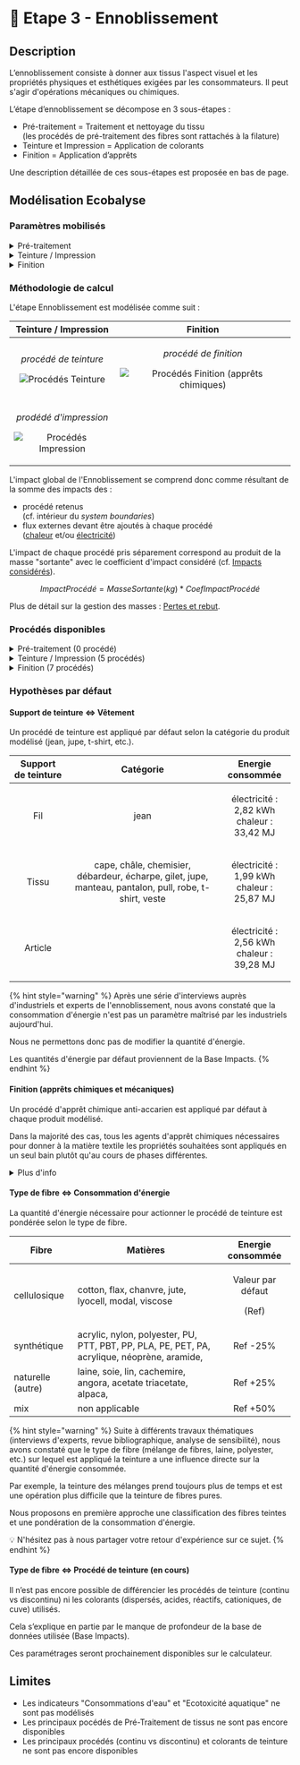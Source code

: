# 🌈 Etape 3 - Ennoblissement

## Description

L’ennoblissement consiste à donner aux tissus l'aspect visuel et les propriétés physiques et esthétiques exigées par les consommateurs. Il peut s'agir d'opérations mécaniques ou chimiques.

L’étape d’ennoblissement se décompose en 3 sous-étapes :&#x20;

* Pré-traitement = Traitement et nettoyage du tissu\
  (les procédés de pré-traitement des fibres sont rattachés à la filature)&#x20;
* Teinture et Impression = Application de colorants&#x20;
* Finition = Application d’apprêts

Une description détaillée de ces sous-étapes est proposée en bas de page.

## Modélisation Ecobalyse

### Paramètres mobilisés

<details>

<summary>Pré-traitement</summary>

Non applicable

_En l’absence de données suffisamment précises dans la Base Impacts, l’étape de Pré-traitement n’est pas paramétrable dans le calculateur. La mise en place d’une nouvelle base de données permettra de répondre à cette limite._&#x20;

</details>

<details>

<summary>Teinture / Impression</summary>

* Support de teinture (sur fil, tissu, article)
* Procédé d'impression (fixé-lavé, pigmentaire
* Pays
* Quantité d'énergie consommée (électricité et chaleur)

Prochainement disponibles :&#x20;

* Procédé de teinture : discontinu, continu
* Colorants de teinture : dispersés, acides, réactifs, cationiques, de cuve&#x20;
* Source de chaleur (gaz naturel, fuel, etc.)

</details>

<details>

<summary>Finition</summary>

* Type(s) d'apprêt(s) (anti-acarien, déperlant, etc.)
* Pays\
  _Impacte les procédés d'arrière plan suivants : mix électrique, mix chaleur, efficacité du traitement des eaux usées_
* Quantité d'énergie consommée (électricité et chaleur)

</details>

### Méthodologie de calcul

L'étape Ennoblissement est modélisée comme suit :&#x20;

|                                                                                                                                                  Teinture / Impression                                                                                                                                                 |                                                                                                                                                                 Finition                                                                                                                                                                |
| :--------------------------------------------------------------------------------------------------------------------------------------------------------------------------------------------------------------------------------------------------------------------------------------------------------------------: | :-------------------------------------------------------------------------------------------------------------------------------------------------------------------------------------------------------------------------------------------------------------------------------------------------------------------------------------: |
|   <p><em>procédé de teinture</em></p><p><em></em><img src="https://lh5.googleusercontent.com/jqLuWcT2QKxQbN-RCWaoRzgUVpRxDJMb6QLzsbnhNG9xh7ksarvEbYH0lhw2GBkGVDYm6jaRa-iItg2GxagVaqbQKcfrZgcj45tM2Q-spgIw7BQd5F8xHE8Y66df6YS1FKgq8NS6ZbGJJuGyE3wrGIrqThW6BVuMiVN1ALSdvbNlIvGCb2iM9JSATg" alt="Procédés Teinture"></p>  | <p><em>procédé de finition</em></p><p><em></em><img src="https://lh6.googleusercontent.com/OMLBrxTzLifDKI8-yBAht3NcDsMbGZzbAQvti-D33Pp__vKa_b6bKWed8P7FqoH7ZqbbPTXu1SmpIfWUQZUurSI6u6sRLKbdNpBaFnUODDx_1RcuA_W6znyWPgQmJ1zXW-mADTxdeKX9PWBsuy0KisNRSMbaQABm5G4mY-rd-gE1PHtMKuObW0Ha4A" alt="Procédés Finition (apprêts chimiques)"></p> |
| <p><em>prodédé d'impression</em></p><p><em></em><img src="https://lh6.googleusercontent.com/WFXgakkV04JekfM2Cn-vkgOLU2QJv7m96A_8SLg_DWYqx8ko7cblFcaNafhUgBvH4brkdVZ2lksYJbixn8Lx74VBwqObrmHx5iPT3sWc4Otg2jgHeRnAma71VWeuPN96VKC2ufIYsghG80M7eiWRxOZPDQ3GCFOVf3Df-s8cUSqo_NGYnqWsmYsrNQ" alt="Procédés Impression"></p> |                                                                                                                                                                                                                                                                                                                                         |

L'impact global de l'Ennoblissement se comprend donc comme résultant de la somme des impacts des :&#x20;

* procédé retenus \
  (cf. intérieur du _system boundaries_)
* flux externes devant être ajoutés à chaque procédé \
  ([chaleur](chaleur.md) et/ou [électricité](electricite.md))

L'impact de chaque procédé pris séparement correspond au produit de la masse "sortante" avec le coefficient d'impact considéré (cf. [Impacts considérés](impacts-consideres.md)).

$$
ImpactProcédé = MasseSortante(kg) * CoefImpactProcédé
$$

Plus de détail sur la gestion des masses : [Pertes et rebut](pertes-et-rebus.md).

### Procédés disponibles

<details>

<summary>Pré-traitement (0 procédé)</summary>

Non applicable

_En l’absence de données suffisamment précises dans la Base Impacts, l’étape de Pré-traitement n’est pas paramétrable dans le calculateur. La mise en place d’une nouvelle base de données permettra de répondre à cette limite._&#x20;

</details>

<details>

<summary>Teinture / Impression (5 procédés)</summary>

* teinture sur fil, procédé représentatif
* teinture sur tissu, procédé représentatif
* teinture sur article, procédé représentatif
* impression pigmentaire, procédé représentatif
* impression fixé-lavé, procédé représentatif

</details>

<details>

<summary>Finition (7 procédés)</summary>

* apprêt chimique anti-acarien, procédé représentatif
* apprêt chimique anti-bactérien, procédé représentatif
* apprêt chimique anti-tache, procédé représentatif
* apprêt chimique déperlant, procédé représentatif
* apprêt chimique retardateur de flamme, procédé représentatif&#x20;
* apprêt mécanique grattage, procédé représentatif
* apprêt mécanique rasage, procédé représentatif

</details>

### Hypothèses par défaut

#### Support de teinture <=> Vêtement

Un procédé de teinture est appliqué par défaut selon la catégorie du produit modélisé (jean, jupe, t-shirt, etc.).

| Support de teinture |                                                Catégorie                                                |                  Energie consommée                  |
| :-----------------: | :-----------------------------------------------------------------------------------------------------: | :-------------------------------------------------: |
|         Fil         |                                                   jean                                                  | <p>électricité : 2,82 kWh<br>chaleur : 33,42 MJ</p> |
|        Tissu        | cape, châle, chemisier, débardeur, écharpe,  gilet, jupe, manteau, pantalon, pull, robe, t-shirt, veste | <p>électricité : 1,99 kWh<br>chaleur : 25,87 MJ</p> |
|       Article       |                                                                                                         | <p>électricité : 2,56 kWh<br>chaleur : 39,28 MJ</p> |

{% hint style="warning" %}
Après une série d'interviews auprès d'industriels et experts de l'ennoblissement, nous avons constaté que la consommation d'énergie n'est pas un paramètre maîtrisé par les industriels aujourd'hui.&#x20;

Nous ne permettons donc pas de modifier la quantité d'énergie.

Les quantités d'énergie par défaut proviennent de la Base Impacts.&#x20;
{% endhint %}

#### Finition (apprêts chimiques et mécaniques)

Un procédé d'apprêt chimique anti-accarien est appliqué par défaut à chaque produit modélisé. &#x20;

Dans la majorité des cas, tous les agents d'apprêt chimiques nécessaires pour donner à la matière textile les propriétés souhaitées sont appliqués en un seul bain plutôt qu'au cours de phases différentes.&#x20;

<details>

<summary>Plus d'info</summary>

Comme expliqué précédemment, si plusieurs apprêts chimiques sont utilisés, la consommation d’énergie pour actionner le procédé ne varie pas. De plus et pour rappel, l’écotoxicité aquatique et la consommation d’eau ne sont pas modélisables actuellement dans le calculateur. Ainsi, appliquer un ou plusieurs procédés chimiques n'a que peu d'impact sur les résultats.

De plus, deux procédés mécaniques sont proposés dans le calculateur. Ces procédés sont différents de ceux mécaniques et consomment une très faible quantité d'énergie.

Par défaut, la mise en place d'un apprêt chimique anti-acarien __ est proposé dans Ecobalyse. L'utilisateur a la possibilité de sélectionner un ou plusieurs apprêt(s) chimique(s) spécifique(s); dès lors la consommation d'énergie retenue sera celle du procédé le plus énergivore.&#x20;

L'ajout d'apprêt(s) mécanique(s) est aussi possible; ces procédés consomment une quantité d'énergie très faible par rapport aux apprêts chimiques. &#x20;

**Focus sur la consommation d'énergie des procédés**

_"Procédé : chaleur (MJ) & électricité (kWh)"_

Apprêt chimique max : 20,95 MJ & 1,17 kWh

Apprêt chimique min : 10,74 MJ & 0,45 kWh

Apprêt mécanique max : 0 MJ & 0,03 kWh

Apprêt mécanique min : 0 MJ & 0,03 kW

</details>

#### Type de fibre <=> Consommation d'énergie&#x20;

La quantité d'énergie nécessaire pour actionner le procédé de teinture est pondérée selon le type de fibre.&#x20;

| Fibre             | Matières                                                                                      |           Energie consommée          |
| ----------------- | --------------------------------------------------------------------------------------------- | :----------------------------------: |
| cellulosique      | cotton, flax, chanvre, jute, lyocell, modal, viscose                                          | <p>Valeur par défaut</p><p>(Ref)</p> |
| synthétique       | acrylic, nylon, polyester, PU, PTT, PBT, PP, PLA, PE, PET, PA, acrylique, néoprène, aramide,  |               Ref -25%               |
| naturelle (autre) | laine, soie, lin, cachemire, angora, acetate triacetate, alpaca,                              |               Ref +25%               |
| mix               | non applicable                                                                                |               Ref +50%               |

{% hint style="warning" %}
Suite à différents travaux thématiques (interviews d'experts, revue bibliographique, analyse de sensibilité), nous avons constaté que le type de fibre (mélange de fibres, laine, polyester, etc.) sur lequel est appliqué la teinture a une influence directe sur la quantité d'énergie consommée.&#x20;

Par exemple, la teinture des mélanges prend toujours plus de temps et est une opération plus difficile que la teinture de fibres pures.

Nous proposons en première approche une classification des fibres teintes et une pondération de la consommation d'énergie.

:bulb: N'hésitez pas à nous partager votre retour d'expérience sur ce sujet.&#x20;
{% endhint %}

#### Type de fibre <=> Procédé de teinture (en cours)

Il n’est pas encore possible de différencier les procédés de teinture (continu vs discontinu) ni les colorants (dispersés, acides, réactifs, cationiques, de cuve) utilisés.

Cela s’explique en partie par le manque de profondeur de la base de données utilisée (Base Impacts).

Ces paramétrages seront prochainement disponibles sur le calculateur.

## Limites

* Les indicateurs "Consommations d'eau" et "Ecotoxicité aquatique" ne sont pas modélisés
* Les principaux pocédés de Pré-Traitement de tissus ne sont pas encore disponibles
* Les principaux procédés (continu vs discontinu) et colorants de teinture ne sont pas encore disponibles
